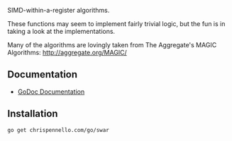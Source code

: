 SIMD-within-a-register algorithms.

These functions may seem to implement fairly trivial logic, but the fun
is in taking a look at the implementations.

Many of the algorithms are lovingly taken from The Aggregate's MAGIC
Algorithms:
http://aggregate.org/MAGIC/

Documentation
-------------
 - [GoDoc Documentation](https://godoc.org/chrispennello.com/go/swar)

Installation
------------
    go get chrispennello.com/go/swar
